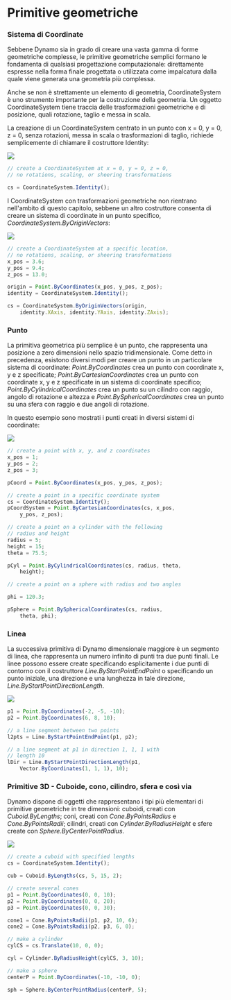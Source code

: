 # Primitive geometriche

### Sistema di Coordinate

Sebbene Dynamo sia in grado di creare una vasta gamma di forme geometriche complesse, le primitive geometriche semplici formano le fondamenta di qualsiasi progettazione computazionale: direttamente espresse nella forma finale progettata o utilizzata come impalcatura dalla quale viene generata una geometria più complessa.

Anche se non è strettamente un elemento di geometria, CoordinateSystem è uno strumento importante per la costruzione della geometria. Un oggetto CoordinateSystem tiene traccia delle trasformazioni geometriche e di posizione, quali rotazione, taglio e messa in scala.

La creazione di un CoordinateSystem centrato in un punto con x = 0, y = 0, z = 0, senza rotazioni, messa in scala o trasformazioni di taglio, richiede semplicemente di chiamare il costruttore Identity:

![](../images/8-2/2/GeometricPrimitives\_01.png)

```js
// create a CoordinateSystem at x = 0, y = 0, z = 0,
// no rotations, scaling, or sheering transformations

cs = CoordinateSystem.Identity();
```

I CoordinateSystem con trasformazioni geometriche non rientrano nell'ambito di questo capitolo, sebbene un altro costruttore consenta di creare un sistema di coordinate in un punto specifico, _CoordinateSystem.ByOriginVectors_:

![](../images/8-2/2/GeometricPrimitives\_02.png)

```js
// create a CoordinateSystem at a specific location,
// no rotations, scaling, or sheering transformations
x_pos = 3.6;
y_pos = 9.4;
z_pos = 13.0;

origin = Point.ByCoordinates(x_pos, y_pos, z_pos);
identity = CoordinateSystem.Identity();

cs = CoordinateSystem.ByOriginVectors(origin,
    identity.XAxis, identity.YAxis, identity.ZAxis);
```

### Punto

La primitiva geometrica più semplice è un punto, che rappresenta una posizione a zero dimensioni nello spazio tridimensionale. Come detto in precedenza, esistono diversi modi per creare un punto in un particolare sistema di coordinate: _Point.ByCoordinates_ crea un punto con coordinate x, y e z specificate; _Point.ByCartesianCoordinates_ crea un punto con coordinate x, y e z specificate in un sistema di coordinate specifico; _Point.ByCylindricalCoordinates_ crea un punto su un cilindro con raggio, angolo di rotazione e altezza e _Point.BySphericalCoordinates_ crea un punto su una sfera con raggio e due angoli di rotazione.

In questo esempio sono mostrati i punti creati in diversi sistemi di coordinate:

![](../images/8-2/2/GeometricPrimitives\_03.png)

```js
// create a point with x, y, and z coordinates
x_pos = 1;
y_pos = 2;
z_pos = 3;

pCoord = Point.ByCoordinates(x_pos, y_pos, z_pos);

// create a point in a specific coordinate system
cs = CoordinateSystem.Identity();
pCoordSystem = Point.ByCartesianCoordinates(cs, x_pos,
    y_pos, z_pos);

// create a point on a cylinder with the following
// radius and height
radius = 5;
height = 15;
theta = 75.5;

pCyl = Point.ByCylindricalCoordinates(cs, radius, theta,
    height);

// create a point on a sphere with radius and two angles

phi = 120.3;

pSphere = Point.BySphericalCoordinates(cs, radius,
    theta, phi);
```

### Linea&#x20;

La successiva primitiva di Dynamo dimensionale maggiore è un segmento di linea, che rappresenta un numero infinito di punti tra due punti finali. Le linee possono essere create specificando esplicitamente i due punti di contorno con il costruttore _Line.ByStartPointEndPoint_ o specificando un punto iniziale, una direzione e una lunghezza in tale direzione, _Line.ByStartPointDirectionLength_.

![](../images/8-2/2/GeometricPrimitives\_04.png)

```js
p1 = Point.ByCoordinates(-2, -5, -10);
p2 = Point.ByCoordinates(6, 8, 10);

// a line segment between two points
l2pts = Line.ByStartPointEndPoint(p1, p2);

// a line segment at p1 in direction 1, 1, 1 with
// length 10
lDir = Line.ByStartPointDirectionLength(p1,
    Vector.ByCoordinates(1, 1, 1), 10);
```

### Primitive 3D - Cuboide, cono, cilindro, sfera e così via

Dynamo dispone di oggetti che rappresentano i tipi più elementari di primitive geometriche in tre dimensioni: cuboidi, creati con _Cuboid.ByLengths_; coni, creati con _Cone.ByPointsRadius_ e _Cone.ByPointsRadii_; cilindri, creati con _Cylinder.ByRadiusHeight_ e sfere create con _Sphere.ByCenterPointRadius_.

![](../images/8-2/2/GeometricPrimitives\_05.png)

```js
// create a cuboid with specified lengths
cs = CoordinateSystem.Identity();

cub = Cuboid.ByLengths(cs, 5, 15, 2);

// create several cones
p1 = Point.ByCoordinates(0, 0, 10);
p2 = Point.ByCoordinates(0, 0, 20);
p3 = Point.ByCoordinates(0, 0, 30);

cone1 = Cone.ByPointsRadii(p1, p2, 10, 6);
cone2 = Cone.ByPointsRadii(p2, p3, 6, 0);

// make a cylinder
cylCS = cs.Translate(10, 0, 0);

cyl = Cylinder.ByRadiusHeight(cylCS, 3, 10);

// make a sphere
centerP = Point.ByCoordinates(-10, -10, 0);

sph = Sphere.ByCenterPointRadius(centerP, 5);
```
